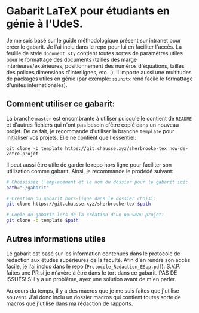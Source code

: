 Gabarit LaTeX pour étudiants en génie à l'UdeS.
===============================================

Je me suis basé sur le guide méthodologique présent sur intranet pour créer le
gabarit. Je l'ai inclu dans le repo pour lui en faciliter l'accès. La feuille
de style `document.sty` contient toutes sortes de paramètres utiles pour le
formattage des documents (tailles des marge intérieures/extérieures,
positionnement des numéros d'équations, tailles des polices,dimensions
d'interlignes, etc...). Il importe aussi une multitudes de packages utiles en
génie (par exemple: `siunitx` rend facile le formattage d'unités
internationales).

Comment utiliser ce gabarit:
----------------------------

La branche `master` est encombrante à utiliser puisqu'elle contient de `README`
et d'autres fichiers qui n'ont pas besoin d'être copié dans un nouveau projet.
De ce fait, je recommande d'utiliser la branche `template` pour initialiser vos
projets. Elle ne contient que l'essentiel:

```
git clone -b template https://git.chausse.xyz/sherbrooke-tex now-de-votre-projet
```

Il peut aussi être utile de garder le repo hors ligne pour faciliter son
utilisation comme gabarit. Ainsi, je recommande le prodédé suivant:

```sh
# Choisissez l'emplacement et le nom du dossier pour le gabarit ici:
path="~/gabarit"

# Création du gabarit hors-ligne dans le dossier choisi:
git clone https://git.chausse.xyz/sherbrooke-tex $path

# Copie du gabarit lors de la création d'un nouveau projet:
git clone -b template $path
```

Autres informations utiles
--------------------------

Le gabarit est basé sur les information contenues dans le protocole de
rédaction aux études supérieures de la faculté. Afin d'en rendre son accès
facile, je l'ai inclus dans le repo (`Protocole_Redaction_ESup.pdf`). S.V.P.
faites une PR si je m'avère à être dans le tort dans ce gabarit. PAS DE ISSUES!
S'il y a un problème, ayez une solution avant de m'en parler.

Au cours du temps, il y a des macros que je me suis faites que j'utilise
souvent. J'ai donc inclu un dossier macros qui contient toutes sorte de macros
que j'utilise dans ma rédaction de rapports.
